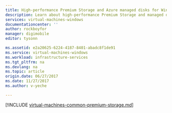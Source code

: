 ```yaml
---
title: High-performance Premium Storage and Azure managed disks for Windows VMs | Azure
description: Learn about high-performance Premium Storage and managed disks for Azure VMs. Azure DS-series, DSv2-series, GS-series, and Fs-series VMs support Premium Storage.
services: virtual-machines-windows
documentationcenter: ''
author: rockboyfor
manager: digimobile
editor: tysonn

ms.assetid: e2a20625-6224-4187-8401-abadc8f1de91
ms.service: virtual-machines-windows
ms.workload: infrastructure-services
ms.tgt_pltfrm: na
ms.devlang: na
ms.topic: article
origin.date: 06/27/2017
ms.date: 11/27/2017
ms.author: v-yeche

---
```


[!INCLUDE [virtual-machines-common-premium-storage.md](../../../includes/virtual-machines-common-premium-storage.md)]
